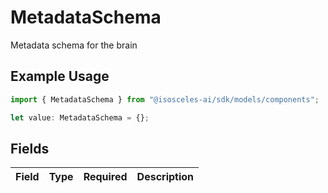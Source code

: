 # MetadataSchema

Metadata schema for the brain

## Example Usage

```typescript
import { MetadataSchema } from "@isosceles-ai/sdk/models/components";

let value: MetadataSchema = {};
```

## Fields

| Field       | Type        | Required    | Description |
| ----------- | ----------- | ----------- | ----------- |